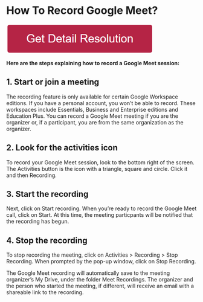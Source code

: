 # How To Record Google Meet?

[![how to record google meet](redd.png)](https://github.com/tech-webie/how.to.record.google.meet)

**Here are the steps explaining how to record a Google Meet session:**


## 1. Start or join a meeting
The recording feature is only available for certain Google Workspace editions. If you have a personal account, you won’t be able to record. These workspaces include Essentials, Business and Enterprise editions and Education Plus. You can record a Google Meet meeting if you are the organizer or, if a participant, you are from the same organization as the organizer.

## 2. Look for the activities icon
To record your Google Meet session, look to the bottom right of the screen. The Activities button is the icon with a triangle, square and circle. Click it and then Recording.

## 3. Start the recording
Next, click on Start recording. When you’re ready to record the Google Meet call, click on Start. At this time, the meeting particpants will be notified that the recording has begun.

## 4. Stop the recording
To stop recording the meeting, click on Activities > Recording > Stop Recording. When prompted by the pop-up window, click on Stop Recording.

The Google Meet recording will automatically save to the meeting organizer’s My Drive, under the folder Meet Recordings. The organizer and the person who started the meeting, if different, will receive an email with a shareable link to the recording.

